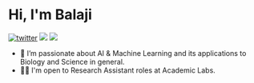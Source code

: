 <h1 align="Left">Hi, I'm Balaji</h1>

[![twitter](https://img.shields.io/badge/Twitter-1DA1F2?style=for-the-badge&logo=twitter&logoColor=white)](https://twitter.com/BalajiAI)
[<img src="https://img.shields.io/badge/linkedin-%230077B5.svg?&style=for-the-badge&logo=linkedin&logoColor=white" />](https://www.linkedin.com/in/balaji-ai)
[<img src="https://img.shields.io/badge/medium-%2312100E.svg?&style=for-the-badge&logo=medium&logoColor=white" />](https://balajiai.medium.com) 
- 👀 I’m passionate about AI & Machine Learning and its applications to Biology and Science in general.
- 👨‍🔬 I'm open to Research Assistant roles at Academic Labs.

